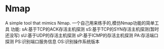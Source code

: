 # Nmap
A simple tool that mimics Nmap.    一个自己用来练手的,模仿Nmap功能的简单工具
功能:
sA:基于TCP的ACK存活主机探测
sS:基于TCP的SYN存活主机探测(暂时还没写)
sU:基于UDP的存活主机探测 
sP:基于ICMP的存活主机探测
PA:存活端口探测 
PS:识别端口服务信息 
OS:识别操作系统版本
